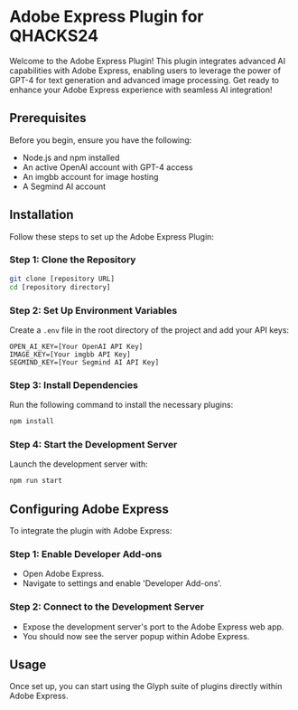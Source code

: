 
# Adobe Express Plugin for QHACKS24

Welcome to the Adobe Express Plugin! This plugin integrates advanced AI capabilities with Adobe Express, enabling users to leverage the power of GPT-4 for text generation and advanced image processing. Get ready to enhance your Adobe Express experience with seamless AI integration!

## Prerequisites

Before you begin, ensure you have the following:

- Node.js and npm installed
- An active OpenAI account with GPT-4 access
- An imgbb account for image hosting
- A Segmind AI account

## Installation

Follow these steps to set up the Adobe Express Plugin:

### Step 1: Clone the Repository

```bash
git clone [repository URL]
cd [repository directory]
```

### Step 2: Set Up Environment Variables

Create a `.env` file in the root directory of the project and add your API keys:

```
OPEN_AI_KEY=[Your OpenAI API Key]
IMAGE_KEY=[Your imgbb API Key]
SEGMIND_KEY=[Your Segmind AI API Key]
```

### Step 3: Install Dependencies

Run the following command to install the necessary plugins:

```bash
npm install
```

### Step 4: Start the Development Server

Launch the development server with:

```bash
npm run start
```

## Configuring Adobe Express

To integrate the plugin with Adobe Express:

### Step 1: Enable Developer Add-ons

- Open Adobe Express.
- Navigate to settings and enable 'Developer Add-ons'.

### Step 2: Connect to the Development Server

- Expose the development server's port to the Adobe Express web app.
- You should now see the server popup within Adobe Express.

## Usage

Once set up, you can start using the Glyph suite of plugins directly within Adobe Express.


